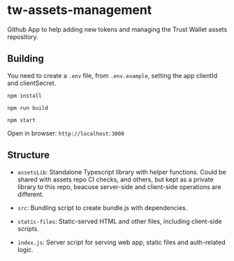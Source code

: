 # tw-assets-management
Github App to help adding new tokens and managing the Trust Wallet assets repository.

## Building

You need to create a `.env` file, from `.env.example`, setting the app clientId and clientSecret.

```shell
npm install
```

```shell
npm run build
```

```shell
npm start
```

Open in browser: `http://localhost:3000`

## Structure
- `assetsLib`: Standalone Typescript library with helper functions.  Could be shared with assets repo CI checks, and others, but kept as a private library to this repo, beacuse server-side and client-side operations are different.

- `src`: Bundling script to create bundle.js with dependencies.

- `static-files`: Static-served HTML and other files, including client-side scripts.

- `index.js`: Server script for serving web app, static files and auth-related logic.
